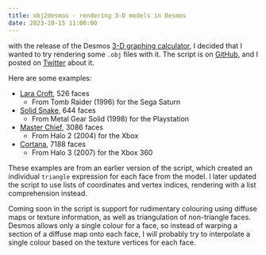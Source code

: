 ```yaml
---
title: obj2desmos - rendering 3-D models in Desmos
date: 2023-10-15 11:00:00
---
```


with the release of the Desmos [3-D graphing calculator](https://desmos.com/3d), I decided that I wanted to try rendering some `.obj` files with it. The script is on [GitHub](https://github.com/shangmingwu/obj2demos), and I posted on [Twitter](https://twitter.com/RealSimonWu/status/1713642105241833698?s=20) about it.

Here are some examples:

- [Lara Croft](https://desmos.com/3d/a8c8882470), 526 faces
  - From Tomb Raider (1996) for the Sega Saturn
- [Solid Snake](https://desmos.com/3d/6792435fdf), 644 faces
  - From Metal Gear Solid (1998) for the Playstation
- [Master Chief](https://desmos.com/3d/6405f2afd4), 3086 faces
  - From Halo 2 (2004) for the Xbox
- [Cortana](https://desmos.com/3d/340bb02de5), 7188 faces
  - From Halo 3 (2007) for the Xbox 360

These examples are from an earlier version of the script, which created an individual `triangle` expression for each face from the model. I later updated the script to use lists of coordinates and vertex indices, rendering with a list comprehension instead.

Coming soon in the script is support for rudimentary colouring using diffuse maps or texture information, as well as triangulation of non-triangle faces. Desmos allows only a single colour for a face, so instead of warping a section of a diffuse map onto each face, I will probably try to interpolate a single colour based on the texture vertices for each face.